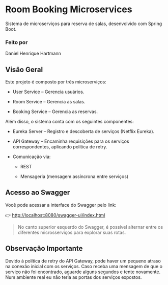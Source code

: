 # Room Booking Microservices
Sistema de microserviços para reserva de salas, desenvolvido com Spring Boot.

### Feito por
Daniel Henrique Hartmann

## Visão Geral
Este projeto é composto por três microserviços:

- User Service – Gerencia usuários.

- Room Service – Gerencia as salas.

- Booking Service – Gerencia as reservas.

Além disso, o sistema conta com os seguintes componentes:

- Eureka Server – Registro e descoberta de serviços (Netflix Eureka).

- API Gateway – Encaminha requisições para os serviços correspondentes, aplicando política de retry.

- Comunicação via:

  - REST

  - Mensageria (mensagem assíncrona entre serviços)

## Acesso ao Swagger
Você pode acessar a interface do Swagger pelo link:

👉 <http://localhost:8080/swagger-ui/index.html>

> No canto superior esquerdo do Swagger, é possível alternar entre os diferentes microsserviços para explorar suas rotas.

## Observação Importante
Devido à política de retry do API Gateway, pode haver um pequeno atraso na conexão inicial com os serviços. Caso receba uma mensagem de que o serviço não foi encontrado, aguarde alguns segundos e tente novamente.
Num ambiente real eu não teria as portas dos serviços expostos.
